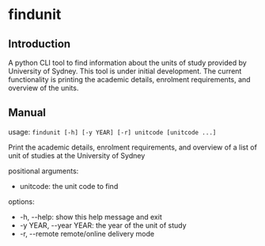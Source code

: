 # findunit

## Introduction

A python CLI tool to find information about the units of study provided by University of Sydney.
This tool is under initial development. The current functionality is printing the academic details, 
enrolment requirements, and overview of the units.

## Manual

usage: `findunit [-h] [-y YEAR] [-r] unitcode [unitcode ...]`

Print the academic details, enrolment requirements, and overview of a list of unit of studies at the University of Sydney

positional arguments:
- unitcode: the unit code to find

options:
-  -h, --help:              show this help message and exit
-  -y YEAR, --year YEAR:    the year of the unit of study
-  -r, --remote             remote/online delivery mode